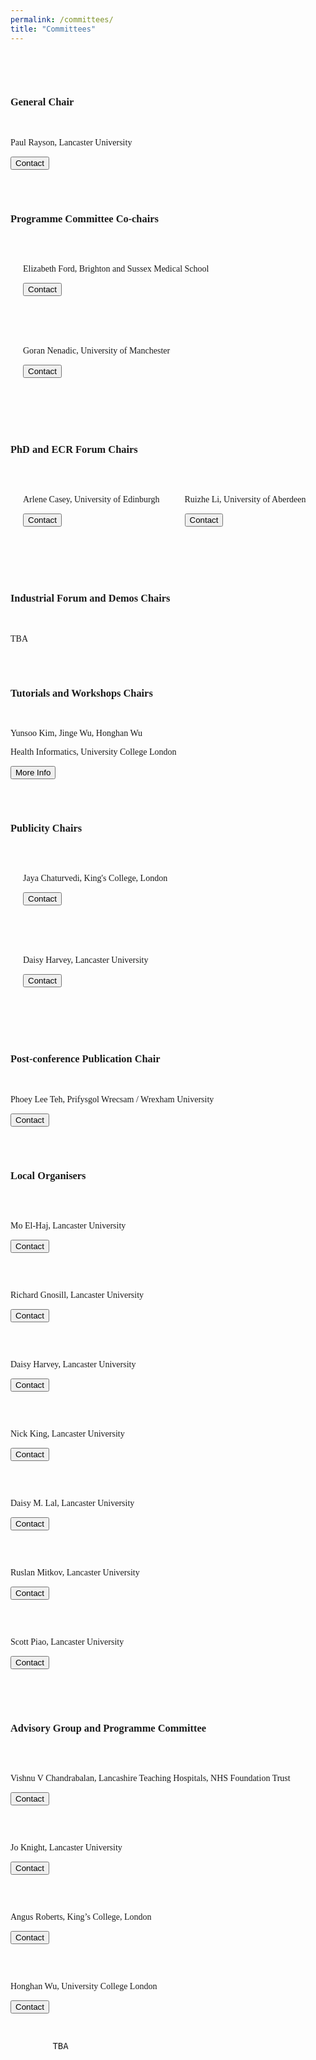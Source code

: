 ```yaml
---
permalink: /committees/
title: "Committees"
---
```


<!--<html>
 <meta name="viewport" content="width=device-width, initial-scale=1"> 
<head>
<style>
body {
    font-family: 'Akaya Telivigala';
} 
h1, h2, h3, h4, h5, h6 {
  font-family: 'Akaya Telivigala';
}
</style>
</head>
<body>

<h4>General Chair</h4> 
<ul>
<p>Paul Rayson, Lancaster University</p>
</ul>

<h4>Programme Committee Co-chairs</h4>
<ul>
<p>Elizabeth Ford, Brighton and Sussex Medical School</p>
<p>Goran Nenadic, University of Manchester</p>
</ul>

<h4>PhD and ECR Forum Chairs</h4>
<ul>
<p>Arlene Casey, University of Edinburgh</p>
<p>Ruizhe Li, University of Aberdeen</p>
</ul>
    
<h4>Industrial Forum and Demos Chairs</h4>
<ul>
<p>TBA</p>
</ul>

<h4>Tutorials and Workshops Chairs</h4>   
<ul>
	<p>TBA</p>
</ul>

<h4>Publicity Chairs</h4>
<ul>
<p>Jaya Chaturvedi, King's College, London</p>
<p>Daisy Harvey, Lancaster University</p>
</ul>

<h4>Post-conference Publication Chair</h4>
<ul>
<p>Phoey Lee Teh, Prifysgol Wrecsam / Wrexham University</p>
</ul>

<h4>Local Organisers</h4>
<ul>
<p>Mo El-Haj, Lancaster University</p>
      	<p>Richard Gnosill, Lancaster University</p>
      	<p>Daisy Harvey, Lancaster University</p>
      	<p>Nick King, Lancaster University</p>
      <p>Daisy Lal, Lancaster University</p>
<p>Ruslan Mitkov, Lancaster University</p>
<p>Scott Piao, Lancaster University</p>
</ul>

<h4>Advisory Group and Programme Committee</h4>
<ul>
<p>Vishnu V Chandrabalan, Lancashire Teaching Hospitals, NHS Foundation Trust</p>
<p>Jo Knight, Lancaster University</p>
<p>Angus Roberts, King’s College, London</p>
<p>Honghan Wu, University College London</p>
<p>TBA</p>
</ul>

</body>
</html> -->

<html>
<head>
<meta name="viewport" content="width=device-width, initial-scale=1">
<style>
h1, h2, h3, h4, h5, body {
  font-family: 'Akaya Telivigala';
} 

html {
  box-sizing: border-box;
}

*, *:before, *:after {
  box-sizing: inherit;
}

 .tab1 {
            tab-size: 8;
        }

.column {
  float: left;
  margin-bottom: 20px;
  padding: 0 20px;
}
.column-1 {
  float: left;
  margin-bottom: 20px;
  padding: 0 20px;
}

.column-2 {
  float: left;
  margin-bottom: 20px;
  padding: 0 20px;
}

.column-3 {
  float: left;
  margin-bottom: 20px;
  padding: 0 20px;
}

@media screen and (max-width: 1000px) {
  .column {
      width: auto;
    display: block;
  }
  
  .column-1 {
    width: auto;
    display: block;
  }
  
  .column-2 {
    width: auto;
    display: block;
  }
  .column-3 {
    width: auto;
    display: block;
  }
}

.card {
  box-shadow: 0 4px 4px 0 rgba(0, 0, 0, 0.2);
}

.card-1 {
  box-shadow: 0 1px 1px 0 rgba(0, 0, 0, 0.2);
}

.card-2 {
  box-shadow: 0 2px 2px 0 rgba(0, 0, 0, 0.2);
}

.card-3 {
  box-shadow: 0 2px 2px 0 rgba(0, 0, 0, 0.2);
}

.container {
  padding: 0 16px;
}

.container::after, .row::after {
  content: "";
  clear: both;
  display: table;
}

.title {
  color: grey;
}

.button {
  border: none;
  outline: 0;
  display: inline-block;
  padding: 5px;
  color: white;
  background-color: #000;
  text-align: center;
  cursor: pointer;
  width: 80%;
}

.button:hover {
  background-color: #009999;
}
</style>
</head>

<body>
<br>
<br>
<div class="row">
  <div class="column">
    <div class="card">
      <div class="container">
        <br>
	<h3>General Chair</h3>
	<br>
        <p class="title">Paul Rayson, Lancaster University</p>
        <a href="https://www.lancaster.ac.uk/scc/about-us/people/paul-rayson"><button class="button">Contact</button></a>
        <p> </p>
      </div>
    </div>
  </div>
</div>
<br>

<div class="row">
  <div class="column">
    <div class="card">
      <div class="container">
	<br>
        <h3>Programme Committee Co-chairs</h3>
	<br>
         <div class="row">
  			<div class="column-1">
    			<div class="card-1">
      				<div class="container">
                   		<br>
						<p class="title">Elizabeth Ford, Brighton and Sussex Medical School</p>
        				<a href="https://arc-kss.nihr.ac.uk/about-us/the-team/dr-elizabeth-ford"><button class="button">Contact</button></a>
                        <p> </p>
        				<br>     
      				</div>
    			</div>
  		</div>
  			<div class="column-1">
    			<div class="card-1">
      				<div class="container">
                    	<br>
						<p class="title">Goran Nenadic, University of Manchester</p>
        				<a href="https://research.manchester.ac.uk/en/persons/gnenadic"><button class="button">Contact</button></a>
                        <p> </p>
        				<br>  
      				</div>
    			</div>
  			</div>
		</div>
      </div>
    </div>
  </div>
</div>
<br>


<div class="row">
  <div class="column">
    <div class="card">
      <div class="container">
	<br>
        <h3>PhD and ECR Forum Chairs</h3>
	<br>
        <div class="row">
  			<div class="column-1">
    			<div class="card-1">
      				<div class="container">
                    	<br>
						<p class="title">Arlene Casey, University of Edinburgh</p>
        				<a href=""><button class="button">Contact</button></a>
                        <p> </p>
        				<br>     
      				</div>
    			</div>
  			</div>
  			<div class="column-1">
    			<div class="card-1">
      				<div class="container">
                    	<br>
						<p class="title">Ruizhe Li, University of Aberdeen</p>
        				<a href=""><button class="button">Contact</button></a>
                        <p> </p>
        				<br>  
      			</div>
   			 </div>
  			</div>
		</div>
      </div>
    </div>
  </div>
</div>
<br>


<div class="row">
  <div class="column">
    <div class="card">
      <div class="container">
	<br>
        <h3>Industrial Forum and Demos Chairs</h3>
	<br>
            <p>TBA</p>
            <p> </p>
      </div>
    </div>
  </div>
</div>
<br>


<div class="row">
  <div class="column">
    <div class="card">
      <div class="container">
	<br>
        <h3>Tutorials and Workshops Chairs</h3>
	<br>
        <p class="title"> Yunsoo Kim, Jinge Wu, Honghan Wu </p>
        <p class="title"> Health Informatics, University College London </p>
       <a href="https://healtac2024.github.io/blog/Tutorial/"><button class="button">More Info</button></a>
       <p> </p>
      </div>
    </div>
  </div>
</div>
<br>


<div class="row">
  <div class="column">
    <div class="card">
      <div class="container">
	<br>
        <h3>Publicity Chairs</h3>
	<br>
        <div class="row">
  			<div class="column-1">
    			<div class="card-1">
      				<div class="container">
                        <br>
						<p class="title">Jaya Chaturvedi, King's College, London</p>
        				<a href="https://www.kcl.ac.uk/people/jaya-chaturvedi"><button class="button">Contact</button></a>
                        <p> </p>
            			<br>     
      				</div>
    			</div>
  		</div>
  			<div class="column-1">
    			<div class="card-1">
      				<div class="container">
                        <br>
						<p class="title">Daisy Harvey, Lancaster University</p>
        				<a href="https://www.linkedin.com/in/daisy-harvey-502bb1140/?originalSubdomain=uk"><button class="button">Contact</button></a>
                        <p> </p>
        				<br> 
      				</div>
    			</div>
  			</div>
		</div>
      </div>
    </div>
  </div>
</div>
<br>


<div class="row">
  <div class="column">
    <div class="card">
      <div class="container">
	<br>
        <h3>Post-conference Publication Chair</h3>
	<br>
        <p class="title">Phoey Lee Teh, Prifysgol Wrecsam / Wrexham University </p>
       <a href="https://wrexham.ac.uk/staff-profiles/phoebe-teh/"><button class="button">Contact</button></a>
       <p> </p>
      </div>
    </div>
  </div>
</div>
<br>


<div class="row">
  <div class="column">
    <div class="card">
      <div class="container">
        <br>
        <h3>Local Organisers</h3>
	<br>
         <div class="row">
  			<div class="column-2">
    			<div class="card-2">
      				<div class="container">
                        <br>
						<p class="title">Mo El-Haj, Lancaster University</p>
        				<a href="https://www.lancaster.ac.uk/staff/elhaj/"><button class="button">Contact</button></a>
                        <p> </p>
        				<br>     
      				</div>
    			</div>
  		</div>
  			<div class="column-2">
    			<div class="card-2">
      				<div class="container">
                    	<br>
						<p class="title">Richard Gnosill, Lancaster University</p>
        				<a href="https://www.lancaster.ac.uk/research/research-enterprise-services/res-staff-directory/richard-gnosill"><button class="button">Contact</button></a>
                        <p> </p> 
                        <br>
      				</div>
    			</div>
  			</div>
  			<div class="column-2">
    			<div class="card-2">
      				<div class="container">
                    	<br>
						<p class="title">Daisy Harvey, Lancaster University</p>
        				<a href="https://www.linkedin.com/in/daisy-harvey-502bb1140/?originalSubdomain=uk"><button class="button">Contact</button></a>
                        <p> </p> 
                        <br>
      				</div>
    			</div>
  			</div>
  			<div class="column-2">
    			<div class="card-2">
      				<div class="container">
                    	<br>
						<p class="title">Nick King, Lancaster University</p>
        				<a href="https://www.lancaster.ac.uk/research/research-enterprise-services/res-staff-directory/nick-king"><button class="button">Contact</button></a>
                        <p> </p> 
                        <br>
      				</div>
    			</div>
  			</div>
  			<div class="column-2">
    			<div class="card-2">
      				<div class="container">
                    	<br>
						<p class="title">Daisy M. Lal, Lancaster University</p>
        				<a href="https://www.linkedin.com/search/results/people/?firstName=Daisy&lastName=Lal&origin=SEO_PSERP"><button class="button">Contact</button></a>
                        <p> </p> 
                        <br>
      				</div>
    			</div>
  			</div>
  			<div class="column-2">
    			<div class="card-2">
      				<div class="container">
                    	<br>
						<p class="title">Ruslan Mitkov, Lancaster University</p>
        				<a href="https://wp.lancs.ac.uk/mitkov/"><button class="button">Contact</button></a>
                        <p> </p> 
                        <br>
      				</div>
    			</div>
  			</div>
  			<div class="column-2">
    			<div class="card-2">
      				<div class="container">
                    	<br>
						<p class="title">Scott Piao, Lancaster University</p>
        				<a href="https://www.lancaster.ac.uk/scc/about-us/people/scott-piao"><button class="button">Contact</button></a>
                        <p> </p> 
                        <br>
      				</div>
    			</div>
  			</div>
		</div>
      </div>
    </div>
  </div>
</div>
<br>


<div class="row">
  <div class="column">
    <div class="card">
      <div class="container">
        <br>
        <h3>Advisory Group and Programme Committee</h3>
	<br>
         <div class="row">
  			<div class="column-3">
    			<div class="card-3">
      				<div class="container">
                        <br>
						<p class="title">Vishnu V Chandrabalan, Lancashire Teaching Hospitals, NHS Foundation Trust</p>
        				<a href="https://www.linkedin.com/in/vvcb/?originalSubdomain=uk"><button class="button">Contact</button></a>
                        <p> </p>
        				<br>     
      				</div>
    			</div>
  		</div>
  			<div class="column-3">
    			<div class="card-3">
      				<div class="container">
                    	<br>
						<p class="title">Jo Knight, Lancaster University</p>
        				<a href="https://chicas.lancaster-university.uk/people/knight.html"><button class="button">Contact</button></a>
                        <p> </p> 
                        <br>
      				</div>
    			</div>
  			</div>
  			<div class="column-3">
    			<div class="card-3">
      				<div class="container">
                    	<br>
						<p class="title">Angus Roberts, King’s College, London</p>
        				<a href="https://www.kcl.ac.uk/people/angus-roberts"><button class="button">Contact</button></a>
                        <p> </p> 
                        <br>
      				</div>
    			</div>
  			</div>
  			<div class="column-3">
    			<div class="card-3">
      				<div class="container">
                    	<br>
						<p class="title">Honghan Wu, University College London</p>
        				<a href="https://profiles.ucl.ac.uk/78197-honghan-wu"><button class="button">Contact</button></a>
                        <p> </p> 
                        <br>
      				</div>
    			</div>
  			</div>
		</div>
      </div>
         <pre class="tab1">        TBA </pre>
	<br>
    </div>
  </div>
</div>
</body>
</html>

